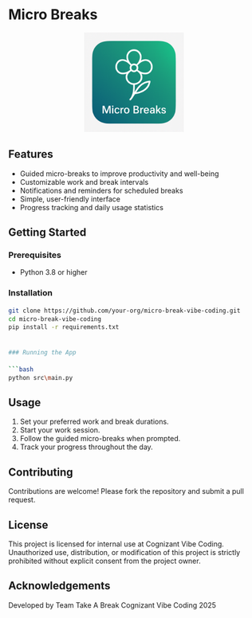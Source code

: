 # Micro Breaks
<p align="center">
    <img src="assets/jpeg.jfif" alt="Micro Break Logo" width="200"/>
</p>

## Features

- Guided micro-breaks to improve productivity and well-being
- Customizable work and break intervals
- Notifications and reminders for scheduled breaks
- Simple, user-friendly interface
- Progress tracking and daily usage statistics

## Getting Started

### Prerequisites

- Python 3.8 or higher

### Installation

```bash
git clone https://github.com/your-org/micro-break-vibe-coding.git
cd micro-break-vibe-coding
pip install -r requirements.txt


### Running the App

```bash
python src\main.py
```

## Usage

1. Set your preferred work and break durations.
2. Start your work session.
3. Follow the guided micro-breaks when prompted.
4. Track your progress throughout the day.

## Contributing

Contributions are welcome! Please fork the repository and submit a pull request.

## License
This project is licensed for internal use at Cognizant Vibe Coding. Unauthorized use, distribution, or modification of this project is strictly prohibited without explicit consent from the project owner.

## Acknowledgements

Developed by Team Take A Break
Cognizant Vibe Coding 2025